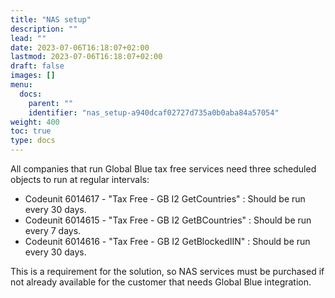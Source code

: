 ```yaml
---
title: "NAS setup"
description: ""
lead: ""
date: 2023-07-06T16:18:07+02:00
lastmod: 2023-07-06T16:18:07+02:00
draft: false
images: []
menu:
  docs:
    parent: ""
    identifier: "nas_setup-a940dcaf02727d735a0b0aba84a57054"
weight: 400
toc: true
type: docs
---
```


All companies that run Global Blue tax free services need three scheduled objects to run at regular intervals:

- Codeunit 6014617 - "Tax Free - GB I2 GetCountries" : Should be run every 30 days.
- Codeunit 6014615 - "Tax Free - GB I2 GetBCountries" : Should be run every 7 days.
- Codeunit 6014616 - "Tax Free - GB I2 GetBlockedIIN" : Should be run every 30 days.


This is a requirement for the solution, so NAS services must be purchased if not already available for the customer that needs Global Blue integration.
